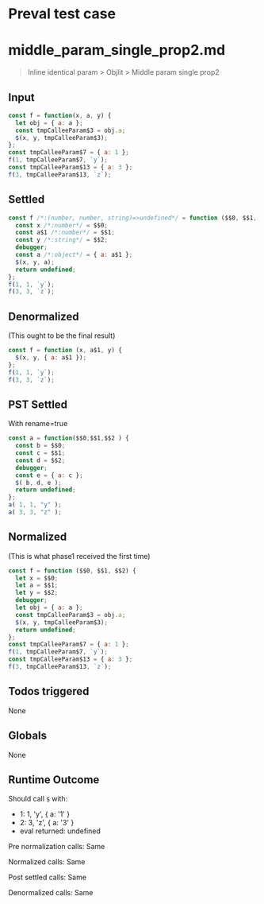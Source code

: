 # Preval test case

# middle_param_single_prop2.md

> Inline identical param > Objlit > Middle param single prop2
>
>

## Input

`````js filename=intro
const f = function(x, a, y) {
  let obj = { a: a };
  const tmpCalleeParam$3 = obj.a;
  $(x, y, tmpCalleeParam$3);
};
const tmpCalleeParam$7 = { a: 1 };
f(1, tmpCalleeParam$7, `y`);
const tmpCalleeParam$13 = { a: 3 };
f(3, tmpCalleeParam$13, `z`);
`````


## Settled


`````js filename=intro
const f /*:(number, number, string)=>undefined*/ = function ($$0, $$1, $$2) {
  const x /*:number*/ = $$0;
  const a$1 /*:number*/ = $$1;
  const y /*:string*/ = $$2;
  debugger;
  const a /*:object*/ = { a: a$1 };
  $(x, y, a);
  return undefined;
};
f(1, 1, `y`);
f(3, 3, `z`);
`````


## Denormalized
(This ought to be the final result)

`````js filename=intro
const f = function (x, a$1, y) {
  $(x, y, { a: a$1 });
};
f(1, 1, `y`);
f(3, 3, `z`);
`````


## PST Settled
With rename=true

`````js filename=intro
const a = function($$0,$$1,$$2 ) {
  const b = $$0;
  const c = $$1;
  const d = $$2;
  debugger;
  const e = { a: c };
  $( b, d, e );
  return undefined;
};
a( 1, 1, "y" );
a( 3, 3, "z" );
`````


## Normalized
(This is what phase1 received the first time)

`````js filename=intro
const f = function ($$0, $$1, $$2) {
  let x = $$0;
  let a = $$1;
  let y = $$2;
  debugger;
  let obj = { a: a };
  const tmpCalleeParam$3 = obj.a;
  $(x, y, tmpCalleeParam$3);
  return undefined;
};
const tmpCalleeParam$7 = { a: 1 };
f(1, tmpCalleeParam$7, `y`);
const tmpCalleeParam$13 = { a: 3 };
f(3, tmpCalleeParam$13, `z`);
`````


## Todos triggered


None


## Globals


None


## Runtime Outcome


Should call `$` with:
 - 1: 1, 'y', { a: '1' }
 - 2: 3, 'z', { a: '3' }
 - eval returned: undefined

Pre normalization calls: Same

Normalized calls: Same

Post settled calls: Same

Denormalized calls: Same
